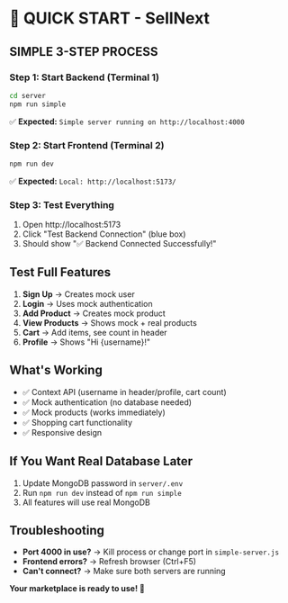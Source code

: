 # 🚀 QUICK START - SellNext

## **SIMPLE 3-STEP PROCESS**

### **Step 1: Start Backend (Terminal 1)**
```bash
cd server
npm run simple
```
✅ **Expected:** `Simple server running on http://localhost:4000`

### **Step 2: Start Frontend (Terminal 2)**
```bash
npm run dev
```
✅ **Expected:** `Local: http://localhost:5173/`

### **Step 3: Test Everything**
1. Open http://localhost:5173
2. Click "Test Backend Connection" (blue box)
3. Should show "✅ Backend Connected Successfully!"

## **Test Full Features**
1. **Sign Up** → Creates mock user
2. **Login** → Uses mock authentication  
3. **Add Product** → Creates mock product
4. **View Products** → Shows mock + real products
5. **Cart** → Add items, see count in header
6. **Profile** → Shows "Hi {username}!"

## **What's Working**
- ✅ Context API (username in header/profile, cart count)
- ✅ Mock authentication (no database needed)
- ✅ Mock products (works immediately)
- ✅ Shopping cart functionality
- ✅ Responsive design

## **If You Want Real Database Later**
1. Update MongoDB password in `server/.env`
2. Run `npm run dev` instead of `npm run simple`
3. All features will use real MongoDB

## **Troubleshooting**
- **Port 4000 in use?** → Kill process or change port in `simple-server.js`
- **Frontend errors?** → Refresh browser (Ctrl+F5)
- **Can't connect?** → Make sure both servers are running

**Your marketplace is ready to use! 🎉**